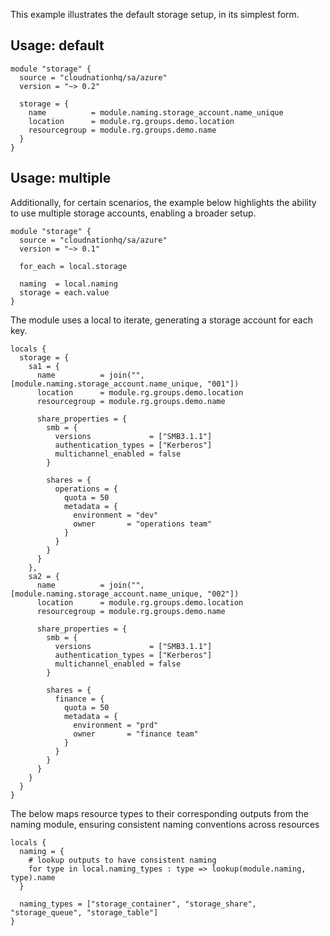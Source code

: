 This example illustrates the default storage setup, in its simplest form.

## Usage: default

```hcl
module "storage" {
  source = "cloudnationhq/sa/azure"
  version = "~> 0.2"

  storage = {
    name          = module.naming.storage_account.name_unique
    location      = module.rg.groups.demo.location
    resourcegroup = module.rg.groups.demo.name
  }
}
```

## Usage: multiple

Additionally, for certain scenarios, the example below highlights the ability to use multiple storage accounts, enabling a broader setup.

```hcl
module "storage" {
  source = "cloudnationhq/sa/azure"
  version = "~> 0.1"

  for_each = local.storage

  naming  = local.naming
  storage = each.value
}
```

The module uses a local to iterate, generating a storage account for each key.

```hcl
locals {
  storage = {
    sa1 = {
      name          = join("", [module.naming.storage_account.name_unique, "001"])
      location      = module.rg.groups.demo.location
      resourcegroup = module.rg.groups.demo.name

      share_properties = {
        smb = {
          versions             = ["SMB3.1.1"]
          authentication_types = ["Kerberos"]
          multichannel_enabled = false
        }

        shares = {
          operations = {
            quota = 50
            metadata = {
              environment = "dev"
              owner       = "operations team"
            }
          }
        }
      }
    },
    sa2 = {
      name          = join("", [module.naming.storage_account.name_unique, "002"])
      location      = module.rg.groups.demo.location
      resourcegroup = module.rg.groups.demo.name

      share_properties = {
        smb = {
          versions             = ["SMB3.1.1"]
          authentication_types = ["Kerberos"]
          multichannel_enabled = false
        }

        shares = {
          finance = {
            quota = 50
            metadata = {
              environment = "prd"
              owner       = "finance team"
            }
          }
        }
      }
    }
  }
}
```

The below maps resource types to their corresponding outputs from the naming module, ensuring consistent naming conventions across resources

```hcl
locals {
  naming = {
    # lookup outputs to have consistent naming
    for type in local.naming_types : type => lookup(module.naming, type).name
  }

  naming_types = ["storage_container", "storage_share", "storage_queue", "storage_table"]
}
```
